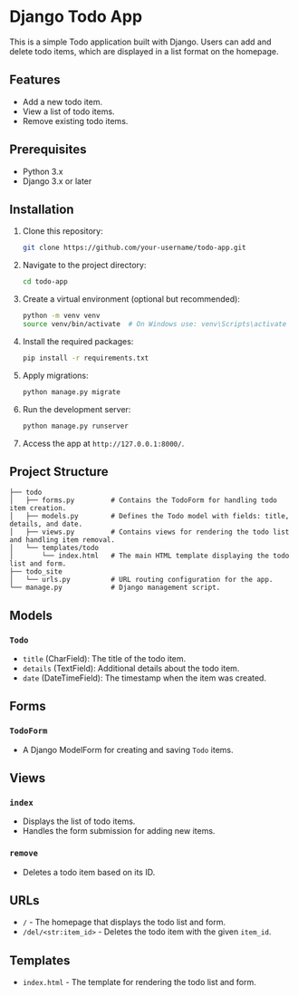 # Django Todo App

This is a simple Todo application built with Django. Users can add and delete todo items, which are displayed in a list format on the homepage.

## Features

- Add a new todo item.
- View a list of todo items.
- Remove existing todo items.

## Prerequisites

- Python 3.x
- Django 3.x or later

## Installation

1. Clone this repository:

   ```bash
   git clone https://github.com/your-username/todo-app.git
   ```

2. Navigate to the project directory:

   ```bash
   cd todo-app
   ```

3. Create a virtual environment (optional but recommended):

   ```bash
   python -m venv venv
   source venv/bin/activate  # On Windows use: venv\Scripts\activate
   ```

4. Install the required packages:

   ```bash
   pip install -r requirements.txt
   ```

5. Apply migrations:

   ```bash
   python manage.py migrate
   ```

6. Run the development server:

   ```bash
   python manage.py runserver
   ```

7. Access the app at `http://127.0.0.1:8000/`.

## Project Structure

```plaintext
├── todo
│   ├── forms.py         # Contains the TodoForm for handling todo item creation.
│   ├── models.py        # Defines the Todo model with fields: title, details, and date.
│   ├── views.py         # Contains views for rendering the todo list and handling item removal.
│   └── templates/todo
│       └── index.html   # The main HTML template displaying the todo list and form.
├── todo_site
│   └── urls.py          # URL routing configuration for the app.
└── manage.py            # Django management script.
```

## Models

### `Todo`

- `title` (CharField): The title of the todo item.
- `details` (TextField): Additional details about the todo item.
- `date` (DateTimeField): The timestamp when the item was created.

## Forms

### `TodoForm`

- A Django ModelForm for creating and saving `Todo` items.

## Views

### `index`

- Displays the list of todo items.
- Handles the form submission for adding new items.

### `remove`

- Deletes a todo item based on its ID.

## URLs

- `/` - The homepage that displays the todo list and form.
- `/del/<str:item_id>` - Deletes the todo item with the given `item_id`.

## Templates

- `index.html` - The template for rendering the todo list and form.
